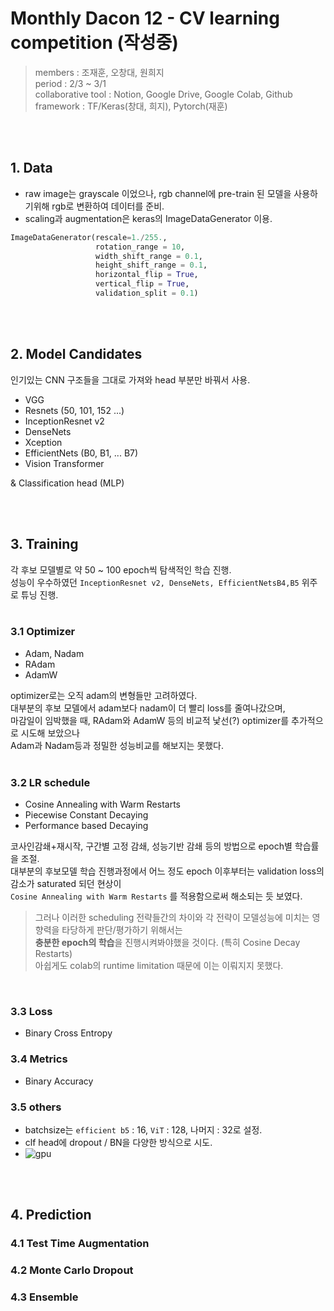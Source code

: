 # Monthly Dacon 12 - CV learning competition (작성중)
> members : 조재훈, 오창대, 원희지 <br/>
period : 2/3 ~ 3/1 <br/>
collaborative tool : Notion, Google Drive, Google Colab, Github <br/>
framework : TF/Keras(창대, 희지), Pytorch(재훈)

<br/><br/>

## 1. Data
- raw image는 grayscale 이었으나, rgb channel에 pre-train 된 모델을 사용하기위해 rgb로 변환하여 데이터를 준비.
- scaling과 augmentation은 keras의 ImageDataGenerator 이용.
```python 
ImageDataGenerator(rescale=1./255.,
                   rotation_range = 10,
                   width_shift_range = 0.1,
                   height_shift_range = 0.1,
                   horizontal_flip = True,
                   vertical_flip = True,
                   validation_split = 0.1)
```

<br/><br/>

## 2. Model Candidates 
인기있는 CNN 구조들을 그대로 가져와 head 부분만 바꿔서 사용. 
* VGG
* Resnets (50, 101, 152 ...)    
* InceptionResnet v2
* DenseNets
* Xception
* EfficientNets (B0, B1, ... B7)
* Vision Transformer

& Classification head (MLP) <BR/>


<br/><br/>

## 3. Training
각 후보 모델별로 약 50 ~ 100 epoch씩 탐색적인 학습 진행. <br/>
성능이 우수하였던 `InceptionResnet v2, DenseNets, EfficientNetsB4,B5` 위주로 튜닝 진행. <br/><br/>

### 3.1 Optimizer
- Adam, Nadam
- RAdam
- AdamW

optimizer로는 오직 adam의 변형들만 고려하였다.<br/>
대부분의 후보 모델에서 adam보다 nadam이 더 빨리 loss를 줄여나갔으며,<br/>
마감일이 임박했을 때, RAdam와 AdamW 등의 비교적 낯선(?) optimizer를 추가적으로 시도해 보았으나<br/>
Adam과 Nadam등과 정밀한 성능비교를 해보지는 못했다.
<br/><br/>

### 3.2 LR schedule
- Cosine Annealing with Warm Restarts
- Piecewise Constant Decaying
- Performance based Decaying

코사인감쇄+재시작, 구간별 고정 감쇄, 성능기반 감쇄 등의 방법으로 epoch별 학습률을 조절.<br/>
대부분의 후보모델 학습 진행과정에서 어느 정도 epoch 이후부터는 validation loss의 감소가 saturated 되던 현상이<br/>
`Cosine Annealing with Warm Restarts` 를 적용함으로써 해소되는 듯 보였다.<br/>
> 그러나 이러한 scheduling 전략들간의 차이와 각 전략이 모델성능에 미치는 영향력을 타당하게 판단/평가하기 위해서는<br/>
**충분한 epoch의 학습**을 진행시켜봐야했을 것이다. (특히 Cosine Decay Restarts)<br/>
아쉽게도 colab의 runtime limitation 때문에 이는 이뤄지지 못했다.

<br/>

### 3.3 Loss
- Binary Cross Entropy
### 3.4 Metrics
- Binary Accuracy
### 3.5 others
- batchsize는 `efficient b5` : 16, `ViT` : 128, 나머지 : 32로 설정.
- clf head에 dropout / BN을 다양한 방식으로 시도.
- ![gpu](https://s3.us-west-2.amazonaws.com/secure.notion-static.com/654fe40a-0ec9-49e3-a93d-e12988af1364/Untitled.png?X-Amz-Algorithm=AWS4-HMAC-SHA256&X-Amz-Credential=AKIAT73L2G45O3KS52Y5%2F20210308%2Fus-west-2%2Fs3%2Faws4_request&X-Amz-Date=20210308T133233Z&X-Amz-Expires=86400&X-Amz-Signature=09fef8af14aabe861a6fc2063ebf1b4383a6b930ac994ef8dbd7f913743e9cad&X-Amz-SignedHeaders=host&response-content-disposition=filename%20%3D%22Untitled.png%22)

<br/><br/>

## 4. Prediction
### 4.1 Test Time Augmentation
### 4.2 Monte Carlo Dropout
### 4.3 Ensemble
